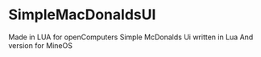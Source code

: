 # SimpleMacDonaldsUI
Made in LUA for openComputers
Simple McDonalds Ui written in Lua
And version for MineOS
